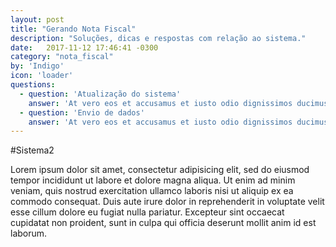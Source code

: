 ```yaml
---
layout: post
title: "Gerando Nota Fiscal"
description: "Soluções, dicas e respostas com relação ao sistema."
date:   2017-11-12 17:46:41 -0300
category: "nota_fiscal"
by: 'Indigo'
icon: 'loader'
questions:
  - question: 'Atualização do sistema'
    answer: 'At vero eos et accusamus et iusto odio dignissimos ducimus qui blanditiis praesentium voluptatum deleniti atque corrupti quos dolores et quas molestias excepturi sint occaecati cupiditate non provident...'
  - question: 'Envio de dados'
    answer: 'At vero eos et accusamus et iusto odio dignissimos ducimus qui blanditiis praesentium voluptatum deleniti atque corrupti quos dolores et quas molestias excepturi sint occaecati cupiditate non provident...'
---
```


#Sistema2

Lorem ipsum dolor sit amet, consectetur adipisicing elit, sed do eiusmod tempor incididunt ut labore et dolore magna aliqua. Ut enim ad minim veniam, quis nostrud exercitation ullamco laboris nisi ut aliquip ex ea commodo consequat. Duis aute irure dolor in reprehenderit in voluptate velit esse cillum dolore eu fugiat nulla pariatur. Excepteur sint occaecat cupidatat non proident, sunt in culpa qui officia deserunt mollit anim id est laborum.
